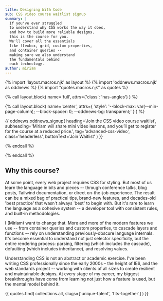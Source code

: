 ```yaml
---
title: Designing With Code
sub: CSS video course waitlist signup
summary: |
  If you've ever struggled
  to understand why CSS works the way it does,
  and how to build more reliable designs,
  this is the course for you.
  We'll cover all the essentials
  like flexbox, grid, custom properties,
  and container queries --
  making sure we also understand
  the fundamentals behind
  each technology.
author: miriam
---
```


{% import 'layout.macros.njk' as layout %}
{% import 'oddnews.macros.njk' as oddnews %}
{% import "quotes.macros.njk" as quotes %}

{% call layout.block(
  name='full',
  attrs={'class': 'has-angles'}
) %}

{% call layout.block(
  name='center',
  attrs={
    'style':
      '--block-max: var(--min-page-column);
      --block-spacer: 0;
      --oddnews-bg: transparent;'
  }
) %}

{{ oddnews.oddnews_signup(
  heading='Join the CSS video course waitlist',
  subheading='Miriam will share mini video lessons, and
  you’ll get to register for the course at a reduced price.',
  tag='advanced-css-video',
  class='headerless',
  buttonText='Join Waitlist'
) }}

{% endcall %}

{% endcall %}

## Why this course?

At some point, every web project requires CSS for styling. But most of us learn
the language in bits and pieces -- through conference talks, blog posts,
Tailwind documentation, or direct on-the-job experience. The result can be a
mixed bag of practical tips, brand-new features, and decades-old 'best practice'
that wasn't always 'best' to begin with. But it's rare to learn the language as
a cohesive system -- a developer tool with consistent rules, and built-in
methodologies.

I (Miriam) want to change that. More and more of the modern features we use --
from container queries and custom properties, to cascade layers and functions --
rely on understanding previously-obscure language internals. It's become
essential to understand not just selector specificity, but the entire rendering
process: parsing, filtering (which includes the cascade), defaulting (which
includes inheritance), and resolving values.

Understanding CSS is not an abstract or academic exercise. I've been writing CSS
professionally since the early 2000s – the height of IE6, and the web standards
project -- working with clients of all sizes to create resilient and
maintainable designs. At every stage of my career, my biggest breakthroughs have
come from learning not just how a feature is used, but the mental model behind
it.

{{ quotes.find(
  collections.all,
  slugs=['unique-talent', 'fits-together']
) }}
